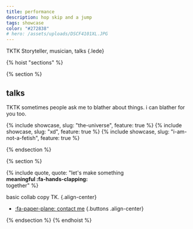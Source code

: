 ```yaml
---
title: performance
description: hop skip and a jump
tags: showcase
color: "#272838"
# hero: /assets/uploads/DSCF4101XL.JPG
---
```



TKTK Storyteller, musician, talks
{.lede} 

{% hoist "sections" %}

{% section %}
## talks

TKTK sometimes people ask me to blather about things. i can blather for you too.


{% include showcase, slug: "the-universe", feature: true %}
{% include showcase, slug: "xd", feature: true %}
{% include showcase, slug: "i-am-not-a-fetish", feature: true %}


{% endsection %}

{% section %}

{% include quote, quote: "let's make something<br>**meaningful :fa-hands-clapping:**<br>together" %}

basic collab copy TK.
{.align-center}

* [:fa-paper-plane: contact me](/collab)
{.buttons .align-center}


{% endsection %}
{% endhoist %}